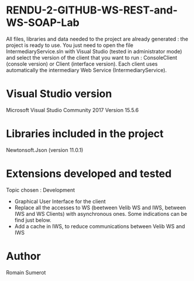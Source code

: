 # RENDU-2-GITHUB-WS-REST-and-WS-SOAP-Lab

All files, libraries and data needed to the project are already generated : the project is ready to use.
You just need to open the file IntermediaryService.sln with Visual Studio (tested in administrator mode)
and select the version of the client that you want to run : ConsoleClient (console version) or Client (interface version).
Each client uses automatically the intermediary Web Service (IntermediaryService).

# Visual Studio version

Microsoft Visual Studio Community 2017
Version 15.5.6

# Libraries included in the project

Newtonsoft.Json (version 11.0.1)

# Extensions developed and tested

Topic chosen : Development

- Graphical User Interface for the client
- Replace all the accesses to WS (beetween Velib WS and IWS, between IWS and WS Clients) with asynchronous ones. Some indications can be find just below.
- Add a cache in IWS, to reduce communications between Velib WS and IWS

# Author

Romain Sumerot